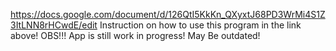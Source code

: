 https://docs.google.com/document/d/126QtI5KkKn_QXyxtJ68PD3WrMi4S1Z3ItLNN8rHCwdE/edit
Instruction on how to use this program in the link above!
OBS!!! App is still work in progress! May Be outdated! 
